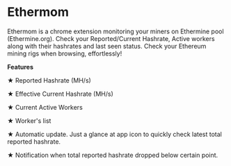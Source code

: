 # Ethermom
Ethermom is a chrome extension monitoring your miners on Ethermine pool (Ethermine.org). Check your Reported/Current Hashrate, Active workers along with their hashrates and last seen status. Check your Ethereum mining rigs when browsing, effortlessly!

<b>Features</b>

★ Reported Hashrate (MH/s)

★ Effective Current Hashrate (MH/s)

★ Current Active Workers

★ Worker's list

★ Automatic update. Just a glance at app icon to quickly check latest total reported hashrate.

★ Notification when total reported hashrate dropped below certain point.
